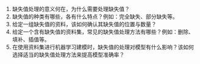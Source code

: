 1. 缺失值处理的意义何在，为什么需要处理缺失值？
2. 缺失值的种类有哪些，各有什么特点？例如：完全缺失、部分缺失等。
3. 给定一组缺失值的资料，该如何确认其缺失值的位置与数量？
4. 给定一个含有缺失值的资料集，常见的缺失值处理方法有哪些？例如：删除、填补、插值等。
5. 在使用资料集进行机器学习建模时，缺失值的处理对模型有什么影响？该如何选择适当的缺失值处理方法来提高模型准确率？